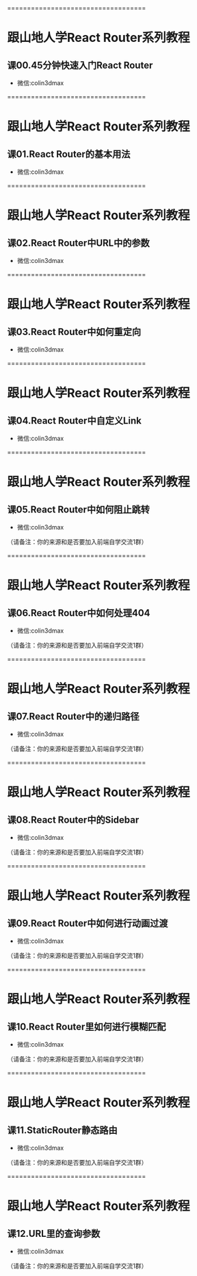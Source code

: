 ===================================

# 跟山地人学React Router系列教程

## 课00.45分钟快速入门React Router

* 微信:colin3dmax

===================================

# 跟山地人学React Router系列教程

## 课01.React Router的基本用法

* 微信:colin3dmax

===================================

# 跟山地人学React Router系列教程

## 课02.React Router中URL中的参数

* 微信:colin3dmax

===================================

# 跟山地人学React Router系列教程

## 课03.React Router中如何重定向

* 微信:colin3dmax

===================================

# 跟山地人学React Router系列教程

## 课04.React Router中自定义Link

* 微信:colin3dmax

===================================

# 跟山地人学React Router系列教程

## 课05.React Router中如何阻止跳转

* 微信:colin3dmax 

（请备注：你的来源和是否要加入前端自学交流1群）

===================================

# 跟山地人学React Router系列教程

## 课06.React Router中如何处理404

* 微信:colin3dmax

（请备注：你的来源和是否要加入前端自学交流1群）

===================================

# 跟山地人学React Router系列教程

## 课07.React Router中的递归路径

* 微信:colin3dmax

（请备注：你的来源和是否要加入前端自学交流1群）

===================================

# 跟山地人学React Router系列教程

## 课08.React Router中的Sidebar

* 微信:colin3dmax

（请备注：你的来源和是否要加入前端自学交流1群）

===================================

# 跟山地人学React Router系列教程

## 课09.React Router中如何进行动画过渡

* 微信:colin3dmax

（请备注：你的来源和是否要加入前端自学交流1群）

===================================

# 跟山地人学React Router系列教程

## 课10.React Router里如何进行模糊匹配

* 微信:colin3dmax

（请备注：你的来源和是否要加入前端自学交流1群）

===================================

# 跟山地人学React Router系列教程

## 课11.StaticRouter静态路由

* 微信:colin3dmax

（请备注：你的来源和是否要加入前端自学交流1群）

===================================

# 跟山地人学React Router系列教程

## 课12.URL里的查询参数

* 微信:colin3dmax

（请备注：你的来源和是否要加入前端自学交流1群）

